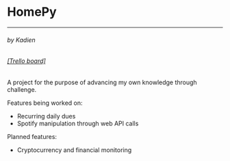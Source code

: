 HomePy
=======
---
###### _by Kadien_
###### [_[Trello board]_](https://trello.com/b/jlKH0NwF/homepy)

A project for the purpose of advancing my own knowledge through challenge.

Features being worked on:

- Recurring daily dues
- Spotify manipulation through web API calls

Planned features:

- Cryptocurrency and financial monitoring

